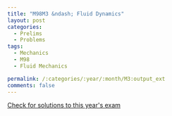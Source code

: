 ```yaml
---
title: "M98M3 &ndash; Fluid Dynamics"
layout: post
categories:
  - Prelims
  - Problems
tags:
  - Mechanics
  - M98
  - Fluid Mechanics

permalink: /:categories/:year/:month/M3:output_ext
comments: false
---
```

<object data="1998M3M.pdf" type="application/pdf" width="100%" height="500"></object>
<div class="message"><a href='https://princetonprelim.com/prelim/1/'>Check for solutions to this year's exam</a></div>
